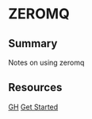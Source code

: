 # ZEROMQ

## Summary

Notes on using zeromq

## Resources

[GH](https://github.com/zeromq/libzmq)
[Get Started](https://zeromq.org/get-started/)
